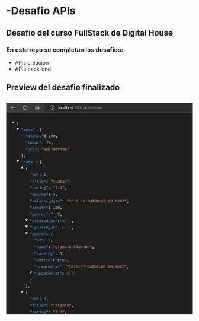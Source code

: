 # -Desafio APIs

## Desafio del curso FullStack de Digital House

### En este repo se completan los desafios:
* APIs creación
* APIs back-end

<h2>Preview del desafio finalizado<h2>

<img src="/public/img/preview.png">